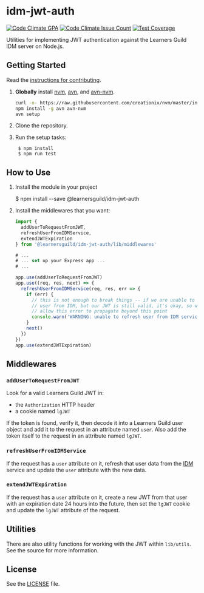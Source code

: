 # idm-jwt-auth

[![Code Climate GPA](https://codeclimate.com/repos/579a595fecc56b007d001cac/badges/21d27f854475ab0b51d0/gpa.svg)](https://codeclimate.com/repos/579a595fecc56b007d001cac/feed)
[![Code Climate Issue Count](https://codeclimate.com/repos/579a595fecc56b007d001cac/badges/21d27f854475ab0b51d0/issue_count.svg)](https://codeclimate.com/repos/579a595fecc56b007d001cac/feed)
[![Test Coverage](https://codeclimate.com/repos/579a595fecc56b007d001cac/badges/21d27f854475ab0b51d0/coverage.svg)](https://codeclimate.com/repos/579a595fecc56b007d001cac/coverage)

Utilities for implementing JWT authentication against the Learners Guild IDM server on Node.js.


## Getting Started

Read the [instructions for contributing](./CONTRIBUTING.md).

1. **Globally** install [nvm][nvm], [avn][avn], and [avn-nvm][avn-nvm].

    ```bash
    curl -o- https://raw.githubusercontent.com/creationix/nvm/master/install.sh | bash
    npm install -g avn avn-nvm
    avn setup
    ```

2. Clone the repository.

3. Run the setup tasks:

        $ npm install
        $ npm run test


## How to Use

1. Install the module in your project

      $ npm install --save @learnersguild/idm-jwt-auth

2. Install the middlewares that you want:

      ```javascript
      import {
        addUserToRequestFromJWT,
        refreshUserFromIDMService,
        extendJWTExpiration
      } from '@learnersguild/idm-jwt-auth/lib/middlewares'

      # ...
      # ... set up your Express app ...
      # ...

      app.use(addUserToRequestFromJWT)
      app.use((req, res, next) => {
        refreshUserFromIDMService(req, res, err => {
          if (err) {
            // this is not enough to break things -- if we are unable to refresh the
            // user from IDM, but our JWT is still valid, it's okay, so we won't
            // allow this error to propagate beyond this point
            console.warn('WARNING: unable to refresh user from IDM service:', err)
          }
          next()
        })
      })
      app.use(extendJWTExpiration)
      ```

## Middlewares

### `addUserToRequestFromJWT`

Look for a valid Learners Guild JWT in:
- the `Authorization` HTTP header
- a cookie named `lgJWT`

If the token is found, verify it, then decode it into a Learners Guild user object and add it to the request in an attribute named `user`. Also add the token itself to the request in an attribute named `lgJWT`.

### `refreshUserFromIDMService`

If the request has a `user` attribute on it, refresh that user data from the [IDM][idm] service and update the `user` attribute with the new data.

### `extendJWTExpiration`

If the request has a `user` attribute on it, create a new JWT from that user with an expiration date 24 hours into the future, then set the `lgJWT` cookie and update the `lgJWT` attribute of the request.


## Utilities

There are also utility functions for working with the JWT within `lib/utils`. See the source for more information.


## License

See the [LICENSE](./LICENSE) file.


[idm]: https://idm.learnersguild.org
[nvm]: https://github.com/creationix/nvm
[avn]: https://github.com/wbyoung/avn
[avn-nvm]: https://github.com/wbyoung/avn-nvm
